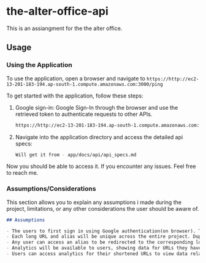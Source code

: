 # the-alter-office-api
This is an assiangment for the the alter office.

## Usage
### Using the Application
To use the application, open a browser and navigate to
`https://http://ec2-13-201-183-194.ap-south-1.compute.amazonaws.com:3000/ping`

To get started with the application, follow these steps:

1. Google sign-in:
Google Sign-In through the browser and use the retrieved token to authenticate requests to other APIs.
    ```bash
    https://http://ec2-13-201-183-194.ap-south-1.compute.amazonaws.com:3000/auths/google
    ```

2. Navigate into the application directory and access the detailed api specs:
    ```bash
    Will get it from - app/docs/api/api_specs.md
    ```
Now you should be able to access it. 
If you encounter any issues. Feel free to reach me.


### Assumptions/Considerations

This section allows you to explain any assumptions i made during the project, limitations, or any other considerations the user should be aware of.

```markdown
## Assumptions

- The users to first sign in using Google authentication(on browser). The generated token should be used to authenticate subsequent API requests.
- Each long URL and alias will be unique across the entire project. Duplicate long URL and aliases are not allowed.
- Any user can access an alias to be redirected to the corresponding long URL. Currently, the system returns the long URL as a response.
- Analytics will be available to users, showing data for URLs they have shortened or for which they have requested analytics.
- Users can access analytics for their shortened URLs to view data related to those specific links.

